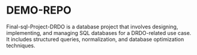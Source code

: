 # DEMO-REPO
Final-sql-Project-DRDO is a database project that involves designing, implementing, and managing SQL databases for a DRDO-related use case. It includes structured queries, normalization, and database optimization techniques.
